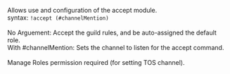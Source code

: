 Allows use and configuration of the accept module.<br />
syntax: `!accept (#channelMention)`<br />
<br />
No Arguement: Accept the guild rules, and be auto-assigned the default role.<br />
With #channelMention: Sets the channel to listen for the accept command.<br />
<br />
Manage Roles permission required (for setting TOS channel).